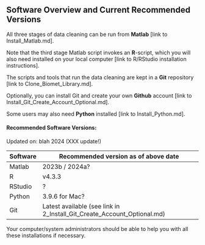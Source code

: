 ## Software Overview and Current Recommended Versions

All three stages of data cleaning can be run from **Matlab** [link to Install_Matlab.md]. 

Note that the third stage Matlab script invokes an **R**-script, which you will also need installed on your local computer [link to R/RStudio installation instructions]. 

The scripts and tools that run the data cleaning are kept in a **Git** repository [link to Clone_Biomet_Library.md]. 

Optionally, you can install Git and create your own **Github** account [link to Install_Git_Create_Account_Optional.md]. 

Some users may also need **Python** installed [link to Install_Python.md].

#### Recommended Software Versions:

Updated on: blah 2024 (XXX update!)

| Software | Recommended version as of above date |
| -------- | ------------------- |
| Matlab   | 2023b / 2024a?      |
| R        | v4.3.3              |
| RStudio  | ?                   |
| Python   | 3.9.6 for Mac?      |
| Git      | Latest available (see link in 2_Install_Git_Create_Account_Optional.md)   |

Your computer/system administrators should be able to help you with all these installations if necessary. 

